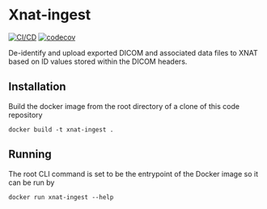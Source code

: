 
# Xnat-ingest

[![CI/CD](https://github.com/Australian-Imaging-Service/xnat-ingest/actions/workflows/ci-cd.yml/badge.svg)](https://github.com/Australian-Imaging-Service/xnat-ingest/actions/workflows/ci-cd.yml)
[![codecov](https://codecov.io/gh/Australian-Imaging-Service/xnat-ingest/graph/badge.svg?token=V860ZYIKQ3)](https://codecov.io/gh/Australian-Imaging-Service/xnat-ingest)

De-identify and upload exported DICOM and associated data files to XNAT based on ID values
stored within the DICOM headers.


## Installation

Build the docker image from the root directory of a clone of this code repository

```
docker build -t xnat-ingest .
```


## Running

The root CLI command is set to be the entrypoint of the Docker image so it can be run
by

```
docker run xnat-ingest --help
```
```
